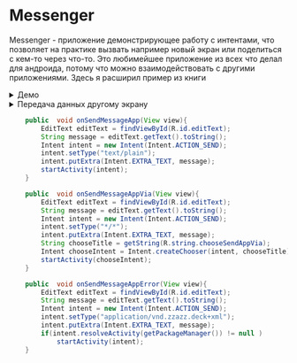 # Messenger

Messenger  - приложение демонстрирующее работу с интентами, что позволяет на практике вызвать например новый экран или поделиться с кем-то через что-то. Это любимейшее приложение из всех что делал для андроида, потому что можно взаимодействовать с другими приложениями. Здесь я расширил пример из книги

<details>
    <summary>Демо</summary>
![demo][Demo]
</details>

<details>
    <summary>Передача данных другому экрану</summary>
    
    ```java    
    public  void onSendMessageLocal(View view){
        EditText editText = findViewById(R.id.editText);
        String message = editText.getText().toString();
        Intent intent = new Intent(this, ReceivedMessageActivity.class);
        intent.putExtra("message", message);
        startActivity(intent);
    }```
    
 ![send data other screen][SendDataOtherScreen]
</details>


```java    
    public  void onSendMessageApp(View view){
        EditText editText = findViewById(R.id.editText);
        String message = editText.getText().toString();
        Intent intent = new Intent(Intent.ACTION_SEND);
        intent.setType("text/plain");
        intent.putExtra(Intent.EXTRA_TEXT, message);
        startActivity(intent);
    }   
```

```java    
    public  void onSendMessageAppVia(View view){
        EditText editText = findViewById(R.id.editText);
        String message = editText.getText().toString();
        Intent intent = new Intent(Intent.ACTION_SEND);
        intent.setType("*/*");
        intent.putExtra(Intent.EXTRA_TEXT, message);
        String chooseTitle = getString(R.string.chooseSendAppVia);
        Intent chooseIntent = Intent.createChooser(intent, chooseTitle);
        startActivity(chooseIntent);
    }   
```

```java    
    public  void onSendMessageAppError(View view){
        EditText editText = findViewById(R.id.editText);
        String message = editText.getText().toString();
        Intent intent = new Intent(Intent.ACTION_SEND);
        intent.setType("application/vnd.zzazz.deck+xml");
        intent.putExtra(Intent.EXTRA_TEXT, message);
        if(intent.resolveActivity(getPackageManager()) != null )
            startActivity(intent);
    } 
```

[Demo]:<https://github.com/iebrosalin/mobile/blob/master/readme/android/messanger/demo.gif>
[SendDataOtherScreen]:<https://github.com/iebrosalin/mobile/blob/master/readme/android/messanger/screens/send_data_to_other_screen.jpg>
[Demo]:<https://github.com/iebrosalin/mobile/blob/master/readme/android/messanger/demo.gif>
